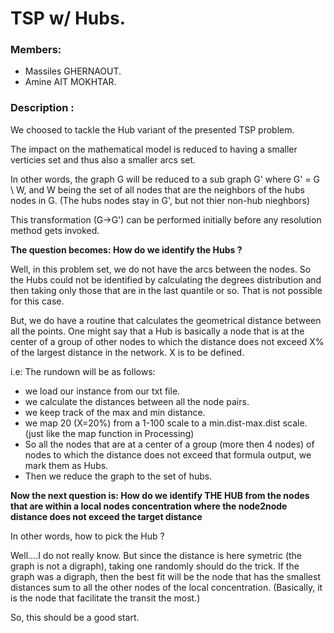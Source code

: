 # TSP w/ Hubs.

### Members: 

- Massiles GHERNAOUT.
- Amine AIT MOKHTAR.




### Description : 

We choosed to tackle the Hub variant of the presented TSP problem.

The impact on the mathematical model is reduced to having a smaller verticies set and thus also a smaller arcs set.

In other words, the graph G will be reduced to a sub graph G' where G' = G \ W, and W being the set of all nodes that
are the neighbors of the hubs nodes in G. (The hubs nodes stay in G', but not thier non-hub nieghbors)

This transformation (G->G') can be performed initially before any resolution method gets invoked.


**The question becomes: How do we identify the Hubs ?**

Well, in this problem set, we do not have the arcs between the nodes. So the Hubs could not be identified by calculating the 
degrees distribution and then taking only those that are in the last quantile or so. That is not possible for this case.

But, we do have a routine that calculates the geometrical distance between all the points. One might say that a Hub is basically
a node that is at the center of a group of other nodes to which the distance does not exceed X% of the largest distance in the network.
X is to be defined.

i.e: 
The rundown will be as follows: 
- we load our instance from our txt file.
- we calculate the distances between all the node pairs.
- we keep track of the max and min distance.
- we map 20 (X=20%) from a 1-100 scale to a min.dist-max.dist scale. (just like the map function in Processing)
- So all the nodes that are at a center of a group (more then 4 nodes) of nodes to which the distance does not exceed that formula output, we mark them as Hubs.
- Then we reduce the graph to the set of hubs.


**Now the next question is: How do we identify THE HUB from the nodes that are within a local nodes concentration where the node2node distance does not exceed the target distance**

In other words, how to pick the Hub ?

Well....I do not really know.
But since the distance is here symetric (the graph is not a digraph), taking one randomly should do the trick.
If the graph was a digraph, then the best fit will be the node that has the smallest distances sum to all the other nodes of the local concentration.
(Basically, it is the node that facilitate the transit the most.)

So, this should be a good start.
